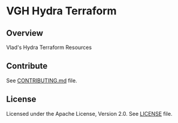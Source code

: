 # VGH Hydra Terraform

## Overview

Vlad's Hydra Terraform Resources

## Contribute

See [CONTRIBUTING.md](CONTRIBUTING.md) file.

## License

Licensed under the Apache License, Version 2.0.
See [LICENSE](LICENSE) file.
